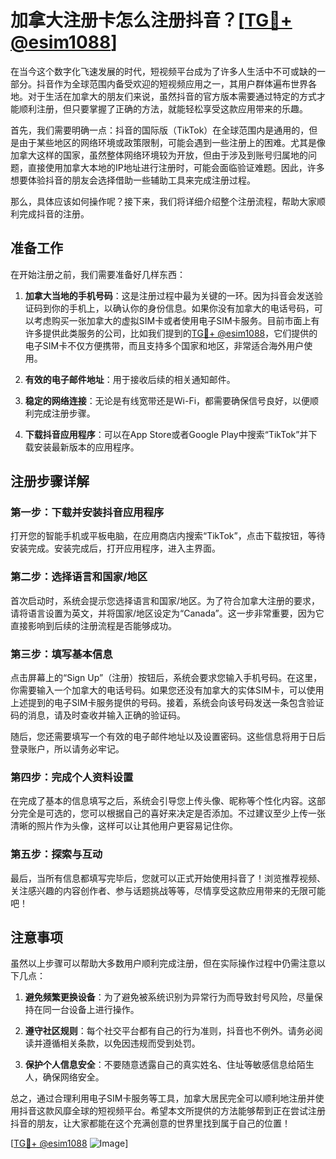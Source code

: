 # 加拿大注册卡怎么注册抖音？[[TG💪+ @esim1088](https://t.me/s/esim1088)]

在当今这个数字化飞速发展的时代，短视频平台成为了许多人生活中不可或缺的一部分。抖音作为全球范围内备受欢迎的短视频应用之一，其用户群体遍布世界各地。对于生活在加拿大的朋友们来说，虽然抖音的官方版本需要通过特定的方式才能顺利注册，但只要掌握了正确的方法，就能轻松享受这款应用带来的乐趣。

首先，我们需要明确一点：抖音的国际版（TikTok）在全球范围内是通用的，但是由于某些地区的网络环境或政策限制，可能会遇到一些注册上的困难。尤其是像加拿大这样的国家，虽然整体网络环境较为开放，但由于涉及到账号归属地的问题，直接使用加拿大本地的IP地址进行注册时，可能会面临验证难题。因此，许多想要体验抖音的朋友会选择借助一些辅助工具来完成注册过程。

那么，具体应该如何操作呢？接下来，我们将详细介绍整个注册流程，帮助大家顺利完成抖音的注册。

## 准备工作

在开始注册之前，我们需要准备好几样东西：

1. **加拿大当地的手机号码**：这是注册过程中最为关键的一环。因为抖音会发送验证码到你的手机上，以确认你的身份信息。如果你没有加拿大的电话号码，可以考虑购买一张加拿大的虚拟SIM卡或者使用电子SIM卡服务。目前市面上有许多提供此类服务的公司，比如我们提到的[TG💪+ @esim1088](https://t.me/s/esim1088)，它们提供的电子SIM卡不仅方便携带，而且支持多个国家和地区，非常适合海外用户使用。

2. **有效的电子邮件地址**：用于接收后续的相关通知邮件。

3. **稳定的网络连接**：无论是有线宽带还是Wi-Fi，都需要确保信号良好，以便顺利完成注册步骤。

4. **下载抖音应用程序**：可以在App Store或者Google Play中搜索“TikTok”并下载安装最新版本的应用程序。

## 注册步骤详解

### 第一步：下载并安装抖音应用程序

打开您的智能手机或平板电脑，在应用商店内搜索“TikTok”，点击下载按钮，等待安装完成。安装完成后，打开应用程序，进入主界面。

### 第二步：选择语言和国家/地区

首次启动时，系统会提示您选择语言和国家/地区。为了符合加拿大注册的要求，请将语言设置为英文，并将国家/地区设定为“Canada”。这一步非常重要，因为它直接影响到后续的注册流程是否能够成功。

### 第三步：填写基本信息

点击屏幕上的“Sign Up”（注册）按钮后，系统会要求您输入手机号码。在这里，你需要输入一个加拿大的电话号码。如果您还没有加拿大的实体SIM卡，可以使用上述提到的电子SIM卡服务提供的号码。接着，系统会向该号码发送一条包含验证码的消息，请及时查收并输入正确的验证码。

随后，您还需要填写一个有效的电子邮件地址以及设置密码。这些信息将用于日后登录账户，所以请务必牢记。

### 第四步：完成个人资料设置

在完成了基本的信息填写之后，系统会引导您上传头像、昵称等个性化内容。这部分完全是可选的，您可以根据自己的喜好来决定是否添加。不过建议至少上传一张清晰的照片作为头像，这样可以让其他用户更容易记住你。

### 第五步：探索与互动

最后，当所有信息都填写完毕后，您就可以正式开始使用抖音了！浏览推荐视频、关注感兴趣的内容创作者、参与话题挑战等等，尽情享受这款应用带来的无限可能吧！

## 注意事项

虽然以上步骤可以帮助大多数用户顺利完成注册，但在实际操作过程中仍需注意以下几点：

1. **避免频繁更换设备**：为了避免被系统识别为异常行为而导致封号风险，尽量保持在同一台设备上进行操作。
   
2. **遵守社区规则**：每个社交平台都有自己的行为准则，抖音也不例外。请务必阅读并遵循相关条款，以免因违规而受到处罚。

3. **保护个人信息安全**：不要随意透露自己的真实姓名、住址等敏感信息给陌生人，确保网络安全。

总之，通过合理利用电子SIM卡服务等工具，加拿大居民完全可以顺利地注册并使用抖音这款风靡全球的短视频平台。希望本文所提供的方法能够帮到正在尝试注册抖音的朋友，让大家都能在这个充满创意的世界里找到属于自己的位置！

[[TG💪+ @esim1088](https://t.me/s/esim1088) ![Image](https://i.postimg.cc/4NQfJmqS/Snipaste-2025-05-13-00-14-12.png)]
